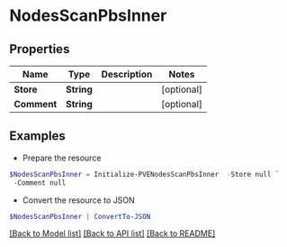 # NodesScanPbsInner
## Properties

Name | Type | Description | Notes
------------ | ------------- | ------------- | -------------
**Store** | **String** |  | [optional] 
**Comment** | **String** |  | [optional] 

## Examples

- Prepare the resource
```powershell
$NodesScanPbsInner = Initialize-PVENodesScanPbsInner  -Store null `
 -Comment null
```

- Convert the resource to JSON
```powershell
$NodesScanPbsInner | ConvertTo-JSON
```

[[Back to Model list]](../README.md#documentation-for-models) [[Back to API list]](../README.md#documentation-for-api-endpoints) [[Back to README]](../README.md)

